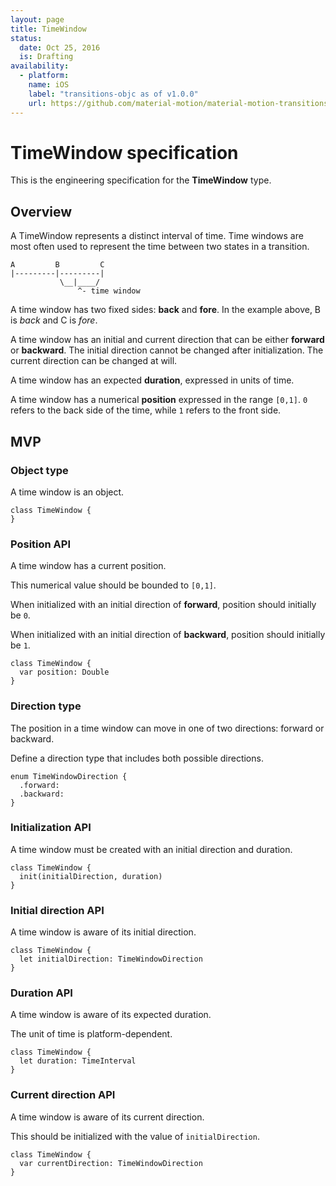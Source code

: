 ```yaml
---
layout: page
title: TimeWindow
status:
  date: Oct 25, 2016
  is: Drafting
availability:
  - platform:
    name: iOS
    label: "transitions-objc as of v1.0.0"
    url: https://github.com/material-motion/material-motion-transitions-objc
---
```


# TimeWindow specification

This is the engineering specification for the **TimeWindow** type.

## Overview

A TimeWindow represents a distinct interval of time. Time windows are most often used to represent the time between two states in a transition.

```
A         B         C
|---------|---------|
           \__|____/
               ^- time window
```

A time window has two fixed sides: **back** and **fore**. In the example above, B is *back* and C is *fore*.

A time window has an initial and current direction that can be either **forward** or **backward**. The initial direction cannot be changed after initialization. The current direction can be changed at will.

A time window has an expected **duration**, expressed in units of time.

A time window has a numerical **position** expressed in the range `[0,1]`. `0` refers to the back side of the time, while `1` refers to the front side.

## MVP

### Object type

A time window is an object.

```
class TimeWindow {
}
```

### Position API

A time window has a current position.

This numerical value should be bounded to `[0,1]`.

When initialized with an initial direction of **forward**, position should initially be `0`.

When initialized with an initial direction of **backward**, position should initially be `1`.

```
class TimeWindow {
  var position: Double
}
```

### Direction type

The position in a time window can move in one of two directions: forward or backward.

Define a direction type that includes both possible directions.

```
enum TimeWindowDirection {
  .forward:
  .backward:
}
```

### Initialization API

A time window must be created with an initial direction and duration.

```
class TimeWindow {
  init(initialDirection, duration)
}
```

### Initial direction API

A time window is aware of its initial direction.

```
class TimeWindow {
  let initialDirection: TimeWindowDirection
}
```

### Duration API

A time window is aware of its expected duration.

The unit of time is platform-dependent.

```
class TimeWindow {
  let duration: TimeInterval
}
```

### Current direction API

A time window is aware of its current direction.

This should be initialized with the value of `initialDirection`.

```
class TimeWindow {
  var currentDirection: TimeWindowDirection
}
```
